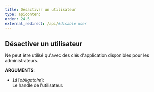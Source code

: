 ```yaml
---
title: Désactiver un utilisateur
type: apicontent
order: 24.5
external_redirect: /api/#disable-user
---
```


## Désactiver un utilisateur
Ne peut être utilisé qu'avec des clés d'application disponibles pour les administrateurs.

**ARGUMENTS**:

* **`id`** [*obligatoire*]:  
    Le handle de l'utilisateur.

